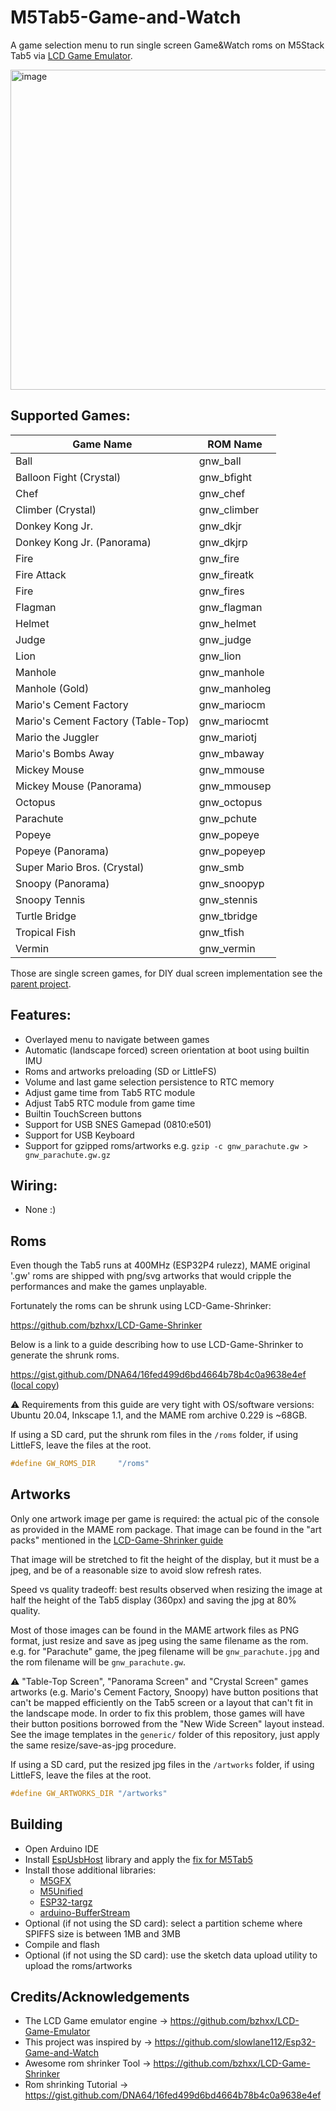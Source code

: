 # M5Tab5-Game-and-Watch

A game selection menu to run single screen Game&Watch roms on M5Stack Tab5 via [LCD Game Emulator](https://github.com/bzhxx/LCD-Game-Emulator).

<img width="512" alt="image" src="https://github.com/user-attachments/assets/b5cde28d-9204-441e-95f5-2984c5c87be3" />


## Supported Games:

Game Name                          | ROM Name
---------------------------------- | -----------
Ball                               | gnw_ball
Balloon Fight (Crystal)            | gnw_bfight
Chef                               | gnw_chef 
Climber (Crystal)                  | gnw_climber 
Donkey Kong Jr.                    | gnw_dkjr 
Donkey Kong Jr. (Panorama)         | gnw_dkjrp
Fire                               | gnw_fire 
Fire Attack                        | gnw_fireatk 
Fire                               | gnw_fires 
Flagman                            | gnw_flagman 
Helmet                             | gnw_helmet
Judge                              | gnw_judge 
Lion                               | gnw_lion
Manhole                            | gnw_manhole 
Manhole (Gold)                     | gnw_manholeg
Mario's Cement Factory             | gnw_mariocm
Mario's Cement Factory (Table-Top) | gnw_mariocmt
Mario the Juggler                  | gnw_mariotj
Mario's Bombs Away                 | gnw_mbaway
Mickey Mouse                       | gnw_mmouse
Mickey Mouse (Panorama)            | gnw_mmousep
Octopus                            | gnw_octopus
Parachute                          | gnw_pchute 
Popeye                             | gnw_popeye
Popeye (Panorama)                  | gnw_popeyep 
Super Mario Bros. (Crystal)        | gnw_smb 
Snoopy (Panorama)                  | gnw_snoopyp 
Snoopy Tennis                      | gnw_stennis 
Turtle Bridge                      | gnw_tbridge 
Tropical Fish                      | gnw_tfish 
Vermin                             | gnw_vermin

Those are single screen games, for DIY dual screen implementation see the [parent project](https://github.com/slowlane112/Esp32-Game-and-Watch).

## Features:

  - Overlayed menu to navigate between games
  - Automatic (landscape forced) screen orientation at boot using builtin IMU
  - Roms and artworks preloading (SD or LittleFS)
  - Volume and last game selection persistence to RTC memory
  - Adjust game time from Tab5 RTC module
  - Adjust Tab5 RTC module from game time
  - Builtin TouchScreen buttons
  - Support for USB SNES Gamepad (0810:e501)
  - Support for USB Keyboard
  - Support for gzipped roms/artworks e.g. `gzip -c gnw_parachute.gw > gnw_parachute.gw.gz`


## Wiring:
- None :)

## Roms

Even though the Tab5 runs at 400MHz (ESP32P4 rulezz), MAME original '.gw' roms are shipped with png/svg 
artworks that would cripple the performances and make the games unplayable.

Fortunately the roms can be shrunk using LCD-Game-Shrinker:

https://github.com/bzhxx/LCD-Game-Shrinker

Below is a link to a guide describing how to use LCD-Game-Shrinker to generate the shrunk roms.

https://gist.github.com/DNA64/16fed499d6bd4664b78b4c0a9638e4ef ([local copy](LCD-Game-Shrinker-Guide.md))

⚠️ Requirements from this guide are very tight with OS/software versions: Ubuntu 20.04, Inkscape 1.1, and the MAME rom archive 0.229 is ~68GB.

If using a SD card, put the shrunk rom files in the `/roms` folder, if using LittleFS, leave the files at the root.

```c
#define GW_ROMS_DIR     "/roms"     
```

## Artworks

Only one artwork image per game is required: the actual pic of the console as provided in the MAME rom package.
That image can be found in the "art packs" mentioned in the [LCD-Game-Shrinker guide](https://gist.github.com/DNA64/16fed499d6bd4664b78b4c0a9638e4ef)

That image will be stretched to fit the height of the display, but it must be a jpeg, and be of a reasonable size to avoid slow refresh rates.

Speed vs quality tradeoff: best results observed when resizing the image at half the height of the Tab5 display (360px) and saving the jpg at 80% quality.

Most of those images can be found in the MAME artwork files as PNG format, just resize and save as jpeg using the same filename as the rom.
e.g. for "Parachute" game, the jpeg filename will be `gnw_parachute.jpg` and the rom filename will be `gnw_parachute.gw`.

⚠️ "Table-Top Screen", "Panorama Screen" and "Crystal Screen" games artworks (e.g. Mario's Cement Factory, Snoopy) have button positions that can't be mapped 
efficiently on the Tab5 screen or a layout that can't fit in the landscape mode. In order to fix this problem, those games will have their button positions 
borrowed from the "New Wide Screen" layout instead. See the image templates in the `generic/` folder of this repository, just apply the same resize/save-as-jpg 
procedure.

If using a SD card, put the resized jpg files in the `/artworks` folder, if using LittleFS, leave the files at the root.

```c
#define GW_ARTWORKS_DIR "/artworks"
```

## Building

- Open Arduino IDE
- Install [EspUsbHost](https://github.com/tanakamasayuki/EspUsbHost) library and apply the [fix for M5Tab5](https://github.com/tanakamasayuki/EspUsbHost/issues/18)
- Install those additional libraries: 
  - [M5GFX](https://github.com/M5Stack/M5GFX)
  - [M5Unified](https://github.com/M5Stack/M5Unified)
  - [ESP32-targz](https://github.com/tobozo/ESP32-targz)
  - [arduino-BufferStream](https://github.com/Industrial-Shields/arduino-BufferStream)
- Optional (if not using the SD card): select a partition scheme where SPIFFS size is between 1MB and 3MB
- Compile and flash
- Optional (if not using the SD card): use the sketch data upload utility to upload the roms/artworks



## Credits/Acknowledgements
 - The LCD Game emulator engine -> https://github.com/bzhxx/LCD-Game-Emulator
 - This project was inspired by -> https://github.com/slowlane112/Esp32-Game-and-Watch
 - Awesome rom shrinker Tool -> https://github.com/bzhxx/LCD-Game-Shrinker
 - Rom shrinking Tutorial -> https://gist.github.com/DNA64/16fed499d6bd4664b78b4c0a9638e4ef
